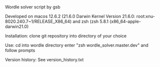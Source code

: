 Wordle solver script by gsb

Developed on macos 12.6.2 (21.6.0 Darwin Kernel Version 21.6.0: root:xnu-8020.240.7~1/RELEASE_X86_64) and zsh (zsh 5.8.1 (x86_64-apple-darwin21.0)

Installation: clone git repository into directory of your choice

Use:
cd into wordle directory
enter "zsh wordle_solver.master.dev" and follow prompts

Version history:
See version_history.txt
